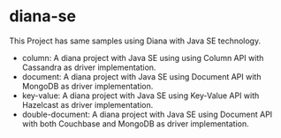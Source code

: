 # diana-se



This Project has same samples using Diana with Java SE technology.

* column: A diana project with Java SE using using Column API with Cassandra as driver implementation.
* document: A diana project with Java SE using Document API with MongoDB as driver implementation.
* key-value: A diana project with Java SE using Key-Value API with Hazelcast as driver implementation.
* double-document: A diana project with Java SE using Document API with both Couchbase and MongoDB as driver implementation.